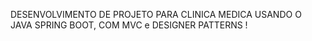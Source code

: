 DESENVOLVIMENTO DE PROJETO PARA CLINICA MEDICA USANDO O JAVA SPRING BOOT, COM MVC e DESIGNER PATTERNS !
